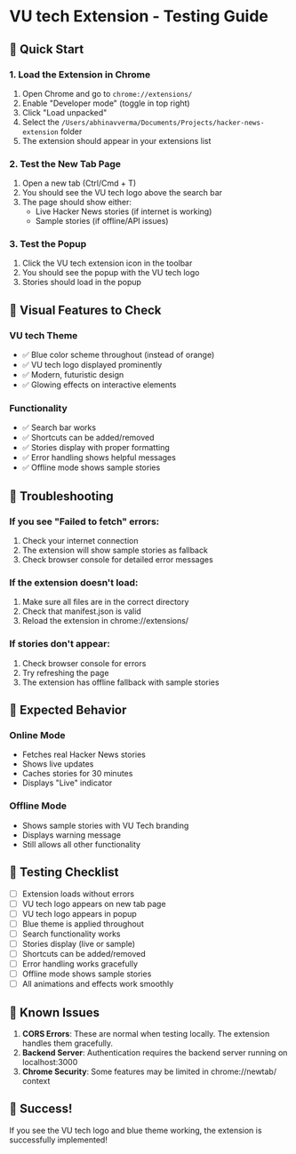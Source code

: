 # VU tech Extension - Testing Guide

## 🚀 Quick Start

### 1. Load the Extension in Chrome
1. Open Chrome and go to `chrome://extensions/`
2. Enable "Developer mode" (toggle in top right)
3. Click "Load unpacked"
4. Select the `/Users/abhinavverma/Documents/Projects/hacker-news-extension` folder
5. The extension should appear in your extensions list

### 2. Test the New Tab Page
1. Open a new tab (Ctrl/Cmd + T)
2. You should see the VU tech logo above the search bar
3. The page should show either:
   - Live Hacker News stories (if internet is working)
   - Sample stories (if offline/API issues)

### 3. Test the Popup
1. Click the VU tech extension icon in the toolbar
2. You should see the popup with the VU tech logo
3. Stories should load in the popup

## 🎨 Visual Features to Check

### VU tech Theme
- ✅ Blue color scheme throughout (instead of orange)
- ✅ VU tech logo displayed prominently
- ✅ Modern, futuristic design
- ✅ Glowing effects on interactive elements

### Functionality
- ✅ Search bar works
- ✅ Shortcuts can be added/removed
- ✅ Stories display with proper formatting
- ✅ Error handling shows helpful messages
- ✅ Offline mode shows sample stories

## 🔧 Troubleshooting

### If you see "Failed to fetch" errors:
1. Check your internet connection
2. The extension will show sample stories as fallback
3. Check browser console for detailed error messages

### If the extension doesn't load:
1. Make sure all files are in the correct directory
2. Check that manifest.json is valid
3. Reload the extension in chrome://extensions/

### If stories don't appear:
1. Check browser console for errors
2. Try refreshing the page
3. The extension has offline fallback with sample stories

## 🎯 Expected Behavior

### Online Mode
- Fetches real Hacker News stories
- Shows live updates
- Caches stories for 30 minutes
- Displays "Live" indicator

### Offline Mode
- Shows sample stories with VU Tech branding
- Displays warning message
- Still allows all other functionality

## 📱 Testing Checklist

- [ ] Extension loads without errors
- [ ] VU tech logo appears on new tab page
- [ ] VU tech logo appears in popup
- [ ] Blue theme is applied throughout
- [ ] Search functionality works
- [ ] Stories display (live or sample)
- [ ] Shortcuts can be added/removed
- [ ] Error handling works gracefully
- [ ] Offline mode shows sample stories
- [ ] All animations and effects work smoothly

## 🚨 Known Issues

1. **CORS Errors**: These are normal when testing locally. The extension handles them gracefully.
2. **Backend Server**: Authentication requires the backend server running on localhost:3000
3. **Chrome Security**: Some features may be limited in chrome://newtab/ context

## 🎉 Success!

If you see the VU tech logo and blue theme working, the extension is successfully implemented!
